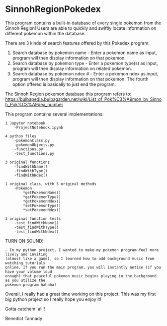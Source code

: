 # SinnohRegionPokedex

This program contains a built-in database of every single pokemon from the Sinnoh Region!
Users are able to quickly and swiftly locate information on different pokemon within the database.


There are 3 kinds of search features offered by this Pokedex program:
  1. Search database by pokemon name - Enter a pokemon name as input, program will then display information on that pokemon.
  2. Search database by pokemon type - Enter a pokemon type(s) as input, program will then display information on related pokemon.
  3. Search database by pokemon ndex # - Enter a pokemon ndex as input, program will then display information on that pokemon.
The fourth option offered is basically to just end the program.
  
  
The Sinnoh Region pokemon database this program refers to: https://bulbapedia.bulbagarden.net/wiki/List_of_Pok%C3%A9mon_by_Sinnoh_Pok%C3%A9dex_number
  
  
This program contains several implementations:

    1 Jupyter notebook
        -ProjectNotebook.ipynb
        
    4 python files
        -pokemonClass.py
        -pokemonObjects.py
        -functions.py
        -test_functions.py
        
    3 original functions
        -findWithName()
        -findWithType()
        -findWithNdex()
        
    1 original class, with 5 original methods
        -Pokemon
            *getPokemonName()
            *getPokemonType()
            *getPokemonNdex()
            *setPokemonType()
            *setPokemonNdex()
            
    3 original function tests
        -test_findWithName()
        -test_findWithType()
        -test_findWithNdex()


TURN ON SOUND!:

    - In my python project, I wanted to make my pokemon program feel more lively and inviting 
    (almost like a game), so I learned how to add background music from watching tutorials 
    online. If you run the main program, you will instantly notice (if you have your volume loud 
    enough) that peaceful pokemon music begins playing in the background as you utilize the 
    pokemon program hahaha! 
    
   

Overall, I really had a great time working on this project. This was my first big python project so I really hope you enjoy it! 

Gotta catchem' all!!

Benedict Tannady
